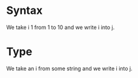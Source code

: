 # Syntax

We take i 1 from 1 to 10 and we write i into j.
<!--    ^
warning: the 'take <name> <expr> from ...' syntax is deprecated [take.syntax.deprecated]
write 'take a i like 1 from ...' instead
-->

# Type

We take an i from some string and we write i into j.
<!--              ^
error: invalid take sentence - cannot iterate over source type 'String' [take.source.type]
-->

